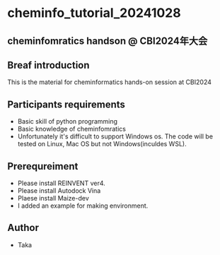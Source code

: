# cheminfo_tutorial_20241028

## cheminfomratics handson @ CBI2024年大会

## Breaf introduction

 This is the material for cheminformatics hands-on session at CBI2024

## Participants requirements

- Basic skill of python programming
- Basic knowledge of cheminfomratics
- Unfortunately it's difficult to support Windows os. The code will be tested on Linux, Mac OS but not Windows(inculdes WSL). 

## Prerequreiment

- Please install REINVENT ver4.
- Please install Autodock Vina
- Plaese install Maize-dev
- I added an example for making environment.

## Author

- Taka
